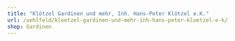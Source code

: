 ```yaml
---
title: "Klötzel Gardinen und mehr, Inh. Hans-Peter Klötzel e.K."
url: /uehlfeld/kloetzel-gardinen-und-mehr-inh-hans-peter-kloetzel-e-k/
shop: Gardinen
---
```

